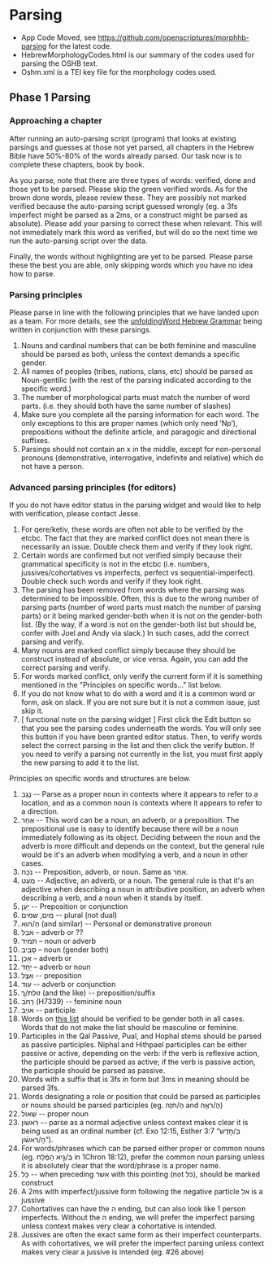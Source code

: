# Parsing

- App Code Moved, see https://github.com/openscriptures/morphhb-parsing for the latest code.
-	HebrewMorphologyCodes.html is our summary of the codes used for parsing the OSHB text.
-	Oshm.xml is a TEI key file for the morphology codes used.

## Phase 1 Parsing

### Approaching a chapter

After running an auto-parsing script (program) that looks at existing parsings and guesses at those not yet parsed, all chapters in the Hebrew Bible have 50%-80% of the words already parsed. Our task now is to complete these chapters, book by book.

As you parse, note that there are three types of words: verified, done and those yet to be parsed. Please skip the green verified words. As for the brown done words, please review these. They are possibly not marked verified because the auto-parsing script guessed wrongly (eg. a 3fs imperfect might be parsed as a 2ms, or a construct might be parsed as absolute). Please add your parsing to correct these when relevant. This will not immediately mark this word as verified, but will do so the next time we run the auto-parsing script over the data.

Finally, the words without highlighting are yet to be parsed. Please parse these the best you are able, only skipping words which you have no idea how to parse.

### Parsing principles

Please parse in line with the following principles that we have landed upon as a team. For more details, see the [unfoldingWord Hebrew Grammar](http://uhg.readthedocs.io/en/latest/) being written in conjunction with these parsings.

1. Nouns and cardinal numbers that can be both feminine and masculine should be parsed as both, unless the context demands a specific gender.
2. All names of peoples (tribes, nations, clans, etc) should be parsed as Noun-gentilic (with the rest of the parsing indicated according to the specific word.)
3. The number of morphological parts must match the number of word parts. (i.e. they should both have the same number of slashes)
4. Make sure you complete all the parsing information for each word. The only exceptions to this are proper names (which only need &lsquo;Np&rsquo;), prepositions without the definite article, and paragogic and directional suffixes.
5. Parsings should not contain an x in the middle, except for non-personal pronouns (demonstrative, interrogative, indefinite and relative) which do not have a person.

### Advanced parsing principles (for editors)

If you do not have editor status in the parsing widget and would like to help with verification, please contact Jesse.

1. For qere/ketiv, these words are often not able to be verified by the etcbc. The fact that they are marked conflict does not mean there is necessarily an issue. Double check them and verify if they look right.
2. Certain words are confirmed but not verified simply because their grammatical specificity is not in the etcbc (i.e. numbers, jussives/cohortatives vs imperfects, perfect vs sequential-imperfect). Double check such words and verify if they look right.
3. The parsing has been removed from words where the parsing was determined to be impossible. Often, this is due to the wrong number of parsing parts (number of word parts must match the number of parsing parts) or it being marked gender-both when it is not on the gender-both list. (By the way, if a word is not on the gender-both list but should be, confer with Joel and Andy via slack.) In such cases, add the correct parsing and verify.
4. Many nouns are marked conflict simply because they should be construct instead of absolute, or vice versa. Again, you can add the correct parsing and verify.
5. For words marked conflict, only verify the current form if it is something mentioned in the &quot;Principles on specific words...&quot; list below.
6. If you do not know what to do with a word and it is a common word or form, ask on slack. If you are not sure but it is not a common issue, just skip it.
7. [ functional note on the parsing widget ] First click the Edit button so that you see the parsing codes underneath the words. You will only see this button if you have been granted editor status. Then, to verify words select the correct parsing in the list and then click the verify button. If you need to verify a parsing not currently in the list, you must first apply the new parsing to add it to the list.

Principles on specific words and structures are below.

1. נֶגֶב -- Parse as a proper noun in contexts where it appears to refer to a location, and as a common noun is contexts where it appears to refer to a direction.
2. אַחַר -- This word can be a noun, an adverb, or a preposition. The prepositional use is easy to identify because there will be a noun immediately following as its object. Deciding between the noun and the adverb is more difficult and depends on the context, but the general rule would be it's an adverb when modifying a verb, and a noun in other cases.
3. נֹכַח -- Preposition, adverb, or noun. Same as אַחַר.
4. מְעַט -- Adjective, an adverb, or a noun. The general rule is that it's an adjective when describing a noun in attributive position, an adverb when describing a verb, and a noun when it stands by itself.
5. יַעַן -- Preposition or conjunction
6. מַיִם, שמים -- plural (not dual)
7. הַ/הוּא (and similar) -- Personal or demonstrative pronoun
8. אבל – adverb or ??
9. תּמיד – noun or adverb
10. סָּבִיב – noun (gender both)
11. אָכֵן – adverb or
12. יַחַד – adverb or noun
13. אֵצֶל -- preposition
14. עוד -- adverb or conjunction
15. זולת/ך (and the like) -- preposition/suffix
16. רְחֹב (H7339) -- feminine noun
17. אוֹיֵב -- participle
18. Words on [this list](https://github.com/openscriptures/morphhb-parsing/blob/master/morphhb-scripts/bothNouns.txt) should be verified to be gender both in all cases. Words that do not make the list should be masculine or feminine.
19. Participles in the Qal Passive, Pual, and Hophal stems should be parsed as passive participles. Niphal and Hithpael participles can be either passive or active, depending on the verb: if the verb is reflexive action, the participle should be parsed as active; if the verb is passive action, the participle should be parsed as passive.
20. Words with a suffix that is 3fs in form but 3ms in meaning should be parsed 3fs.
21. Words designating a role or position that could be parsed as participles or nouns should be parsed participles (eg. הַ/חֹזֶה and הָ/רֹאֶ֖ה)
22. שְׁאוֹל -- proper noun
23. רִאשׁוֹן -- parse as a normal adjective unless context makes clear it is being used as an ordinal number (cf. Exo 12:15, Esther 3:7 &ldquo;בַּ/חֹ֣דֶשׁ הָ/רִאשׁ֗וֹן&rdquo;).
24. For words/phrases which can be parsed either proper or common nouns (eg. בְּ/גֵ֣יא הַמֶּ֔לַח in 1Chron 18:12), prefer the common noun parsing unless it is absolutely clear that the word/phrase is a proper name.
25. כָּל -- when preceding אשר with this pointing (not כֹּל), should be marked construct
26. A 2ms with imperfect/jussive form following the negative particle אל is a jussive
27. Cohortatives can have the ה ending, but can also look like 1 person imperfects. Without the ה ending, we will prefer the imperfect parsing unless context makes very clear a cohortative is intended.
28. Jussives are often the exact same form as their imperfect counterparts. As with cohortatives, we will prefer the imperfect parsing unless context makes very clear a jussive is intended (eg. #26 above)
